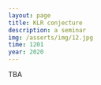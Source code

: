 ```yaml
---
layout: page
title: KLR conjecture
description: a seminar
img: /asserts/img/12.jpg
time: 1201
year: 2020
---
```


TBA
